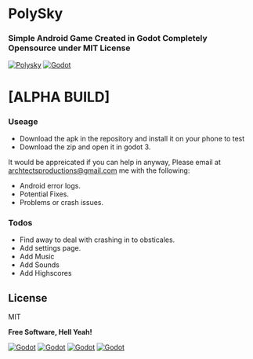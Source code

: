 # PolySky
### Simple Android Game Created in Godot Completely Opensource under MIT License

[![Polysky](https://i.imgur.com/xZb81Cg.png)]()
[![Godot](https://i.imgur.com/BhSQd2p.png)](https://godotengine.org/)

# [ALPHA BUILD]

### Useage

  - Download the apk in the repository and install it on your phone to test
  - Download the zip and open it in godot 3. 

It would be appreicated if you can help in anyway, Please email at archtectsproductions@gmail.com me with the following:
  - Android error logs.
  - Potential Fixes.
  - Problems or crash issues.

### Todos

 - Find away to deal with crashing in to obsticales.
 - Add settings page.
 - Add Music
 - Add Sounds
 - Add Highscores

License
----
MIT


**Free Software, Hell Yeah!**

[![Godot](https://www.archtects.co.uk/images/social/instagram.png)](https://www.instagram.com/iamarchtects/) [![Godot](https://www.archtects.co.uk/images/social/codepen.png)](https://codepen.io/Archtects/) [![Godot](https://www.archtects.co.uk/images/social/linkedin.png)](https://www.linkedin.com/in/scott-chambers-aa470a44/) [![Godot](https://www.archtects.co.uk/images/social/stack.png)](https://stackoverflow.com/users/story/7084031)